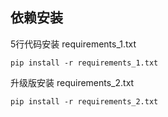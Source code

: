 ## 依赖安装

5行代码安装 requirements_1.txt

`pip install -r requirements_1.txt`

升级版安装 requirements_2.txt

`pip install -r requirements_2.txt`